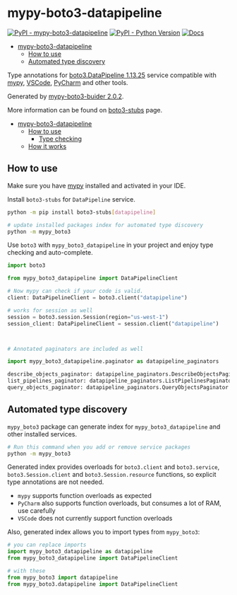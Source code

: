 # mypy-boto3-datapipeline

[![PyPI - mypy-boto3-datapipeline](https://img.shields.io/pypi/v/mypy-boto3-datapipeline.svg?color=blue)](https://pypi.org/project/mypy-boto3-datapipeline)
[![PyPI - Python Version](https://img.shields.io/pypi/pyversions/mypy-boto3-datapipeline.svg?color=blue)](https://pypi.org/project/mypy-boto3-datapipeline)
[![Docs](https://img.shields.io/readthedocs/mypy-boto3-builder.svg?color=blue)](https://mypy-boto3-builder.readthedocs.io/)

- [mypy-boto3-datapipeline](#mypy-boto3-datapipeline)
  - [How to use](#how-to-use)
  - [Automated type discovery](#automated-type-discovery)


Type annotations for
[boto3.DataPipeline 1.13.25](https://boto3.amazonaws.com/v1/documentation/api/1.13.25/reference/services/datapipeline.html#DataPipeline) service
compatible with [mypy](https://github.com/python/mypy), [VSCode](https://code.visualstudio.com/),
[PyCharm](https://www.jetbrains.com/pycharm/) and other tools.

Generated by [mypy-boto3-buider 2.0.2](https://github.com/vemel/mypy_boto3_builder).

More information can be found on [boto3-stubs](https://pypi.org/project/boto3-stubs/) page.

- [mypy-boto3-datapipeline](#mypy-boto3-datapipeline)
  - [How to use](#how-to-use)
    - [Type checking](#type-checking)
  - [How it works](#how-it-works)

## How to use

Make sure you have [mypy](https://github.com/python/mypy) installed and activated in your IDE.

Install `boto3-stubs` for `DataPipeline` service.

```bash
python -m pip install boto3-stubs[datapipeline]

# update installed packages index for automated type discovery
python -m mypy_boto3
```

Use `boto3` with `mypy_boto3_datapipeline` in your project and enjoy type checking and auto-complete.

```python
import boto3

from mypy_boto3_datapipeline import DataPipelineClient

# Now mypy can check if your code is valid.
client: DataPipelineClient = boto3.client("datapipeline")

# works for session as well
session = boto3.session.Session(region="us-west-1")
session_client: DataPipelineClient = session.client("datapipeline")



# Annotated paginators are included as well

import mypy_boto3_datapipeline.paginator as datapipeline_paginators

describe_objects_paginator: datapipeline_paginators.DescribeObjectsPaginator = client.get_paginator("describe_objects")
list_pipelines_paginator: datapipeline_paginators.ListPipelinesPaginator = client.get_paginator("list_pipelines")
query_objects_paginator: datapipeline_paginators.QueryObjectsPaginator = client.get_paginator("query_objects")
```

## Automated type discovery

`mypy_boto3` package can generate index for `mypy_boto3_datapipeline` and other installed services.

```bash
# Run this command when you add or remove service packages
python -m mypy_boto3
```

Generated index provides overloads for `boto3.client` and `boto3.service`,
`boto3.Session.client` and `boto3.Session.resource` functions,
so explicit type annotations are not needed.

- `mypy` supports function overloads as expected
- `PyCharm` also supports function overloads, but consumes a lot of RAM, use carefully
- `VSCode` does not currently support function overloads

Also, generated index allows you to import types from `mypy_boto3`:

```python
# you can replace imports
import mypy_boto3_datapipeline as datapipeline
from mypy_boto3_datapipeline import DataPipelineClient

# with these
from mypy_boto3 import datapipeline
from mypy_boto3.datapipeline import DataPipelineClient
```